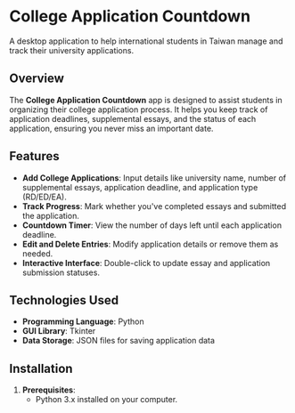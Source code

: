 # College Application Countdown

A desktop application to help international students in Taiwan manage and track their university applications.

## Overview

The **College Application Countdown** app is designed to assist students in organizing their college application process. It helps you keep track of application deadlines, supplemental essays, and the status of each application, ensuring you never miss an important date.

## Features

- **Add College Applications**: Input details like university name, number of supplemental essays, application deadline, and application type (RD/ED/EA).
- **Track Progress**: Mark whether you've completed essays and submitted the application.
- **Countdown Timer**: View the number of days left until each application deadline.
- **Edit and Delete Entries**: Modify application details or remove them as needed.
- **Interactive Interface**: Double-click to update essay and application submission statuses.

## Technologies Used

- **Programming Language**: Python
- **GUI Library**: Tkinter
- **Data Storage**: JSON files for saving application data

## Installation

1. **Prerequisites**:
   - Python 3.x installed on your computer.
